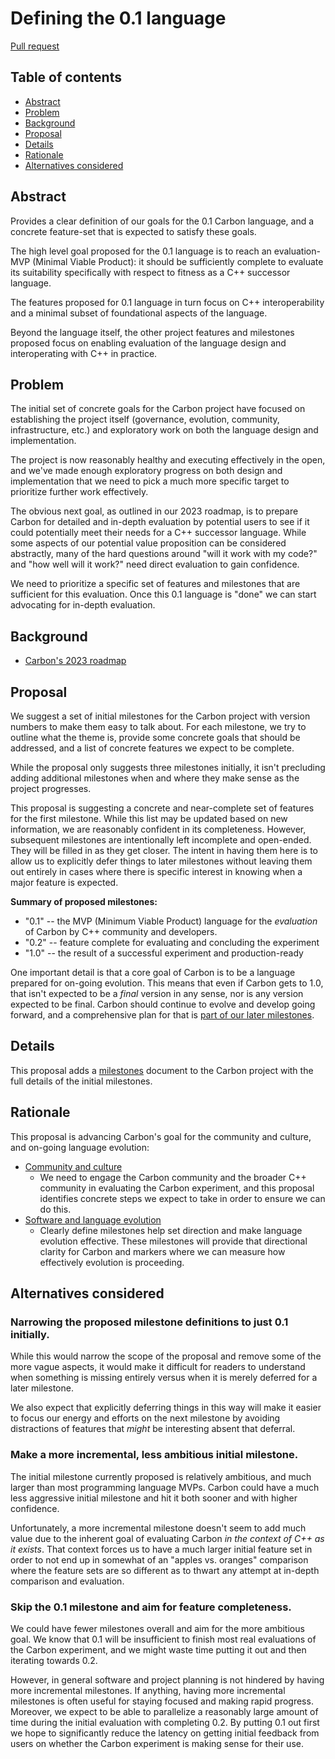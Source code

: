 # Defining the 0.1 language

<!--
Part of the Carbon Language project, under the Apache License v2.0 with LLVM
Exceptions. See /LICENSE for license information.
SPDX-License-Identifier: Apache-2.0 WITH LLVM-exception
-->

[Pull request](https://github.com/carbon-language/carbon-lang/pull/2759)

<!-- toc -->

## Table of contents

-   [Abstract](#abstract)
-   [Problem](#problem)
-   [Background](#background)
-   [Proposal](#proposal)
-   [Details](#details)
-   [Rationale](#rationale)
-   [Alternatives considered](#alternatives-considered)

<!-- tocstop -->

## Abstract

Provides a clear definition of our goals for the 0.1 Carbon language, and a
concrete feature-set that is expected to satisfy these goals.

The high level goal proposed for the 0.1 language is to reach an evaluation-MVP
(Minimal Viable Product): it should be sufficiently complete to evaluate its
suitability specifically with respect to fitness as a C++ successor language.

The features proposed for 0.1 language in turn focus on C++ interoperability and
a minimal subset of foundational aspects of the language.

Beyond the language itself, the other project features and milestones proposed
focus on enabling evaluation of the language design and interoperating with C++
in practice.

## Problem

The initial set of concrete goals for the Carbon project have focused on
establishing the project itself (governance, evolution, community,
infrastructure, etc.) and exploratory work on both the language design and
implementation.

The project is now reasonably healthy and executing effectively in the open, and
we've made enough exploratory progress on both design and implementation that we
need to pick a much more specific target to prioritize further work effectively.

The obvious next goal, as outlined in our 2023 roadmap, is to prepare Carbon for
detailed and in-depth evaluation by potential users to see if it could
potentially meet their needs for a C++ successor language. While some aspects of
our potential value proposition can be considered abstractly, many of the hard
questions around "will it work with my code?" and "how well will it work?" need
direct evaluation to gain confidence.

We need to prioritize a specific set of features and milestones that are
sufficient for this evaluation. Once this 0.1 language is "done" we can start
advocating for in-depth evaluation.

## Background

-   [Carbon's 2023 roadmap](https://github.com/carbon-language/carbon-lang/blob/trunk/docs/project/roadmap.md)

## Proposal

We suggest a set of initial milestones for the Carbon project with version
numbers to make them easy to talk about. For each milestone, we try to outline
what the theme is, provide some concrete goals that should be addressed, and a
list of concrete features we expect to be complete.

While the proposal only suggests three milestones initially, it isn't precluding
adding additional milestones when and where they make sense as the project
progresses.

This proposal is suggesting a concrete and near-complete set of features for the
first milestone. While this list may be updated based on new information, we are
reasonably confident in its completeness. However, subsequent milestones are
intentionally left incomplete and open-ended. They will be filled in as they get
closer. The intent in having them here is to allow us to explicitly defer things
to later milestones without leaving them out entirely in cases where there is
specific interest in knowing when a major feature is expected.

**Summary of proposed milestones:**

-   "0.1" -- the MVP (Minimum Viable Product) language for the _evaluation_ of
    Carbon by C++ community and developers.
-   "0.2" -- feature complete for evaluating and concluding the experiment
-   "1.0" -- the result of a successful experiment and production-ready

One important detail is that a core goal of Carbon is to be a language prepared
for on-going evolution. This means that even if Carbon gets to 1.0, that isn't
expected to be a _final_ version in any sense, nor is any version expected to be
final. Carbon should continue to evolve and develop going forward, and a
comprehensive plan for that is
[part of our later milestones](/docs/project/milestones.md#features-explicitly-deferred-beyond-02).

## Details

This proposal adds a [milestones](/docs/project/milestones.md) document to the
Carbon project with the full details of the initial milestones.

## Rationale

This proposal is advancing Carbon's goal for the community and culture, and
on-going language evolution:

-   [Community and culture](/docs/project/goals.md#community-and-culture)
    -   We need to engage the Carbon community and the broader C++ community in
        evaluating the Carbon experiment, and this proposal identifies concrete
        steps we expect to take in order to ensure we can do this.
-   [Software and language evolution](/docs/project/goals.md#software-and-language-evolution)
    -   Clearly define milestones help set direction and make language evolution
        effective. These milestones will provide that directional clarity for
        Carbon and markers where we can measure how effectively evolution is
        proceeding.

## Alternatives considered

### Narrowing the proposed milestone definitions to just 0.1 initially.

While this would narrow the scope of the proposal and remove some of the more
vague aspects, it would make it difficult for readers to understand when
something is missing entirely versus when it is merely deferred for a later
milestone.

We also expect that explicitly deferring things in this way will make it easier
to focus our energy and efforts on the next milestone by avoiding distractions
of features that _might_ be interesting absent that deferral.

### Make a more incremental, less ambitious initial milestone.

The initial milestone currently proposed is relatively ambitious, and much
larger than most programming language MVPs. Carbon could have a much less
aggressive initial milestone and hit it both sooner and with higher confidence.

Unfortunately, a more incremental milestone doesn't seem to add much value due
to the inherent goal of evaluating Carbon _in the context of C++ as it exists_.
That context forces us to have a much larger initial feature set in order to not
end up in somewhat of an "apples vs. oranges" comparison where the feature sets
are so different as to thwart any attempt at in-depth comparison and evaluation.

### Skip the 0.1 milestone and aim for feature completeness.

We could have fewer milestones overall and aim for the more ambitious goal. We
know that 0.1 will be insufficient to finish most real evaluations of the Carbon
experiment, and we might waste time putting it out and then iterating towards
0.2.

However, in general software and project planning is not hindered by having more
incremental milestones. If anything, having more incremental milestones is often
useful for staying focused and making rapid progress. Moreover, we expect to be
able to parallelize a reasonably large amount of time during the initial
evaluation with completing 0.2. By putting 0.1 out first we hope to
significantly reduce the latency on getting initial feedback from users on
whether the Carbon experiment is making sense for their use.
